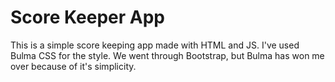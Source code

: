 # Score Keeper App
This is a simple score keeping app made with HTML and JS. I've used Bulma CSS for the style.
We went through Bootstrap, but Bulma has won me over because of it's simplicity.
